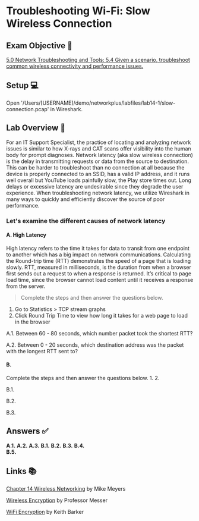 # Troubleshooting Wi-Fi: Slow Wireless Connection 

## Exam Objective 📑
[5.0 Network Troubleshooting and Tools: 5.4 Given a scenario, troubleshoot common wireless
connectivity and performance issues.](https://www.comptia.jp/pdf/comptia-network-n10-007-v-3-0-exam-objectives.pdf)

## Setup 💻
Open '/Users/[USERNAME]/demo/networkplus/labfiles/lab14-1/slow-connection.pcap' in Wireshark.

## Lab Overview 🔬
For an IT Support Specialist, the practice of locating and analyzing network issues is similar to how X-rays and CAT scans offer visibility into the human body for prompt diagnoses. Network latency (aka slow wireless connection) is the delay in transmitting requests or data from the source to destination. This can be harder to troubleshoot than no connection at all because the device is properly connected to an SSID, has a valid IP address, and it runs well overall but YouTube loads painfully slow, the Play store times out. Long delays or excessive latency are undesirable since they degrade the user experience. When troubleshooting network latency, we utilize Wireshark in many ways to quickly and efficiently discover the source of poor performance. 

### Let's examine the different causes of network latency

#### A. High Latency
High latency refers to the time it takes for data to transit from one endpoint to another which has a big impact on network communications. Calculating the Round-trip time (RTT) demonstrates the speed of a page that is loading slowly. RTT, measured in milliseconds, is the duration from when a browser first sends out a request to when a response is returned. It’s critical to page load time, since the browser cannot load content until it receives a response from the server.

> Complete the steps and then answer the questions below.
1. Go to Statistics > TCP stream graphs
2. Click Round Trip Time to view how long it takes for a web page to load in the browser

  A.1. Between 60 - 80 seconds, which number packet took the shortest RTT?

  A.2. Between 0 - 20 seconds, which destination address was the packet with the longest RTT sent to?

#### B. 

Complete the steps and then answer the questions below.
1. 
2. 

  B.1. 
  
  B.2. 
  
  B.3. 
  
## Answers ✅
**A.1.** 
**A.2.** 
**A.3.** 
**B.1.** 
**B.2.** 
**B.3.** 
**B.4.**   
**B.5.** 

## Links 📚
[Chapter 14 Wireless Networking](https://learning.oreilly.com/library/view/comptia-network-certification/9781260122398/ch14.xhtml#ch14sec194) by Mike Meyers

[Wireless Encryption](https://www.professormesser.com/network-plus/n10-007/wireless-encryption-3/) by Professor Messer

[WiFi Encryption](https://www.cbtnuggets.com/learn/it-training/wireless-security-protocols-authentication-methods/3?autostart=1) by Keith Barker

